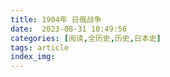 ```yaml
---
title: 1904年 日俄战争
date:  2023-08-31 10:49:56
categories: [阅读,全历史,历史,日本史]
tags: article
index_img: 
---
```


